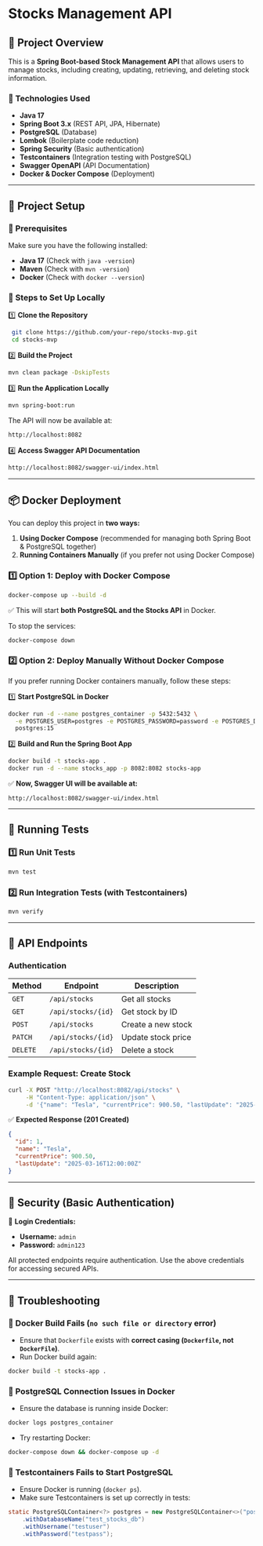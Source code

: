 # Stocks Management API

## 📌 Project Overview
This is a **Spring Boot-based Stock Management API** that allows users to manage stocks, including creating, updating, retrieving, and deleting stock information.

### **🚀 Technologies Used**
- **Java 17**
- **Spring Boot 3.x** (REST API, JPA, Hibernate)
- **PostgreSQL** (Database)
- **Lombok** (Boilerplate code reduction)
- **Spring Security** (Basic authentication)
- **Testcontainers** (Integration testing with PostgreSQL)
- **Swagger OpenAPI** (API Documentation)
- **Docker & Docker Compose** (Deployment)

---

## 🔧 **Project Setup**
### **📜 Prerequisites**
Make sure you have the following installed:
- **Java 17** (Check with `java -version`)
- **Maven** (Check with `mvn -version`)
- **Docker** (Check with `docker --version`)

### **📌 Steps to Set Up Locally**
1️⃣ **Clone the Repository**
```bash
 git clone https://github.com/your-repo/stocks-mvp.git
 cd stocks-mvp
```

2️⃣ **Build the Project**
```bash
mvn clean package -DskipTests
```

3️⃣ **Run the Application Locally**
```bash
mvn spring-boot:run
```
The API will now be available at:
```bash
http://localhost:8082
```

4️⃣ **Access Swagger API Documentation**
```bash
http://localhost:8082/swagger-ui/index.html
```

---

## 📦 **Docker Deployment**
You can deploy this project in **two ways:**
1. **Using Docker Compose** (recommended for managing both Spring Boot & PostgreSQL together)
2. **Running Containers Manually** (if you prefer not using Docker Compose)

### **1️⃣ Option 1: Deploy with Docker Compose**
```bash
docker-compose up --build -d
```
✅ This will start **both PostgreSQL and the Stocks API** in Docker.

To stop the services:
```bash
docker-compose down
```

### **2️⃣ Option 2: Deploy Manually Without Docker Compose**
If you prefer running Docker containers manually, follow these steps:

1️⃣ **Start PostgreSQL in Docker**
```bash
docker run -d --name postgres_container -p 5432:5432 \
  -e POSTGRES_USER=postgres -e POSTGRES_PASSWORD=password -e POSTGRES_DB=stocks_db \
  postgres:15
```

2️⃣ **Build and Run the Spring Boot App**
```bash
docker build -t stocks-app .
docker run -d --name stocks_app -p 8082:8082 stocks-app
```

✅ **Now, Swagger UI will be available at:**
```
http://localhost:8082/swagger-ui/index.html
```

---

## 🧪 **Running Tests**
### **1️⃣ Run Unit Tests**
```bash
mvn test
```
### **2️⃣ Run Integration Tests (with Testcontainers)**
```bash
mvn verify
```

---

## 📡 **API Endpoints**
### **Authentication**
| Method | Endpoint             | Description  |
|--------|----------------------|--------------|
| `GET`  | `/api/stocks`        | Get all stocks |
| `GET`  | `/api/stocks/{id}`   | Get stock by ID |
| `POST` | `/api/stocks`        | Create a new stock |
| `PATCH`| `/api/stocks/{id}`   | Update stock price |
| `DELETE`| `/api/stocks/{id}`  | Delete a stock |

### **Example Request: Create Stock**
```bash
curl -X POST "http://localhost:8082/api/stocks" \
     -H "Content-Type: application/json" \
     -d '{"name": "Tesla", "currentPrice": 900.50, "lastUpdate": "2025-03-16T12:00:00Z"}'
```

✅ **Expected Response (201 Created)**
```json
{
  "id": 1,
  "name": "Tesla",
  "currentPrice": 900.50,
  "lastUpdate": "2025-03-16T12:00:00Z"
}
```

---

## 🔑 **Security (Basic Authentication)**
📌 **Login Credentials:**
- **Username:** `admin`
- **Password:** `admin123`

All protected endpoints require authentication. Use the above credentials for accessing secured APIs.

---

## 🔄 **Troubleshooting**
### **🔹 Docker Build Fails (`no such file or directory` error)**
- Ensure that `Dockerfile` exists with **correct casing (`Dockerfile`, not `DockerFile`)**.
- Run Docker build again:
```bash
docker build -t stocks-app .
```

### **🔹 PostgreSQL Connection Issues in Docker**
- Ensure the database is running inside Docker:
```bash
docker logs postgres_container
```
- Try restarting Docker:
```bash
docker-compose down && docker-compose up -d
```

### **🔹 Testcontainers Fails to Start PostgreSQL**
- Ensure Docker is running (`docker ps`).
- Make sure Testcontainers is set up correctly in tests:
```java
static PostgreSQLContainer<?> postgres = new PostgreSQLContainer<>("postgres:15")
    .withDatabaseName("test_stocks_db")
    .withUsername("testuser")
    .withPassword("testpass");
```